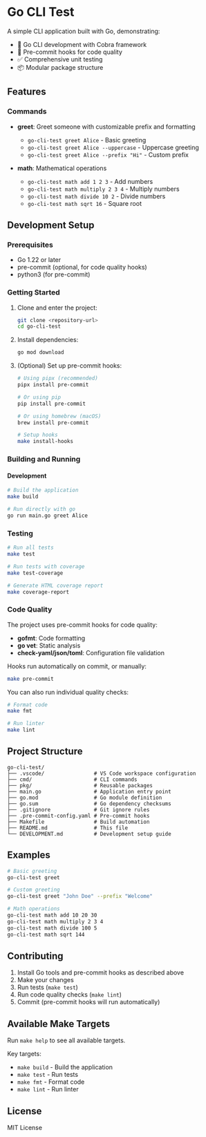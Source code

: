 # Go CLI Test

A simple CLI application built with Go, demonstrating:

- 🚀 Go CLI development with Cobra framework
- 🔧 Pre-commit hooks for code quality
- ✅ Comprehensive unit testing
- 📦 Modular package structure

## Features

### Commands

- **greet**: Greet someone with customizable prefix and formatting
  - `go-cli-test greet Alice` - Basic greeting
  - `go-cli-test greet Alice --uppercase` - Uppercase greeting
  - `go-cli-test greet Alice --prefix "Hi"` - Custom prefix

- **math**: Mathematical operations
  - `go-cli-test math add 1 2 3` - Add numbers
  - `go-cli-test math multiply 2 3 4` - Multiply numbers
  - `go-cli-test math divide 10 2` - Divide numbers
  - `go-cli-test math sqrt 16` - Square root

## Development Setup

### Prerequisites

- Go 1.22 or later
- pre-commit (optional, for code quality hooks)
- python3 (for pre-commit)


### Getting Started

1. Clone and enter the project:
   ```bash
   git clone <repository-url>
   cd go-cli-test
   ```

2. Install dependencies:
   ```bash
   go mod download
   ```

3. (Optional) Set up pre-commit hooks:
   ```bash
   # Using pipx (recommended)
   pipx install pre-commit

   # Or using pip
   pip install pre-commit

   # Or using homebrew (macOS)
   brew install pre-commit

   # Setup hooks
   make install-hooks
   ```

### Building and Running

#### Development
```bash
# Build the application
make build

# Run directly with go
go run main.go greet Alice
```

### Testing

```bash
# Run all tests
make test

# Run tests with coverage
make test-coverage

# Generate HTML coverage report
make coverage-report
```

### Code Quality

The project uses pre-commit hooks for code quality:

- **gofmt**: Code formatting
- **go vet**: Static analysis
- **check-yaml/json/toml**: Configuration file validation

Hooks run automatically on commit, or manually:
```bash
make pre-commit
```

You can also run individual quality checks:
```bash
# Format code
make fmt

# Run linter
make lint
```

## Project Structure

```
go-cli-test/
├── .vscode/                # VS Code workspace configuration
├── cmd/                    # CLI commands
├── pkg/                    # Reusable packages
├── main.go                 # Application entry point
├── go.mod                  # Go module definition
├── go.sum                  # Go dependency checksums
├── .gitignore              # Git ignore rules
├── .pre-commit-config.yaml # Pre-commit hooks
├── Makefile                # Build automation
├── README.md               # This file
└── DEVELOPMENT.md          # Development setup guide
```

## Examples

```bash
# Basic greeting
go-cli-test greet

# Custom greeting
go-cli-test greet "John Doe" --prefix "Welcome"

# Math operations
go-cli-test math add 10 20 30
go-cli-test math multiply 2 3 4
go-cli-test math divide 100 5
go-cli-test math sqrt 144
```

## Contributing

1. Install Go tools and pre-commit hooks as described above
2. Make your changes
3. Run tests (`make test`)
4. Run code quality checks (`make lint`)
5. Commit (pre-commit hooks will run automatically)

## Available Make Targets

Run `make help` to see all available targets.

Key targets:
- `make build` - Build the application
- `make test` - Run tests
- `make fmt` - Format code
- `make lint` - Run linter

## License

MIT License
